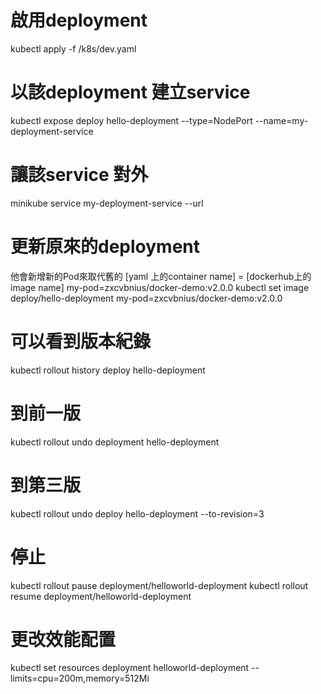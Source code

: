 # 啟用deployment
kubectl apply -f /k8s/dev.yaml

# 以該deployment 建立service
kubectl expose deploy hello-deployment --type=NodePort --name=my-deployment-service

# 讓該service 對外
minikube service my-deployment-service --url

# 更新原來的deployment
他會新增新的Pod來取代舊的 
[yaml 上的container name] = [dockerhub上的image name]
my-pod=zxcvbnius/docker-demo:v2.0.0
kubectl set image deploy/hello-deployment my-pod=zxcvbnius/docker-demo:v2.0.0

# 可以看到版本紀錄
kubectl rollout history deploy hello-deployment

# 到前一版
kubectl rollout undo deployment hello-deployment

# 到第三版
kubectl rollout undo deploy hello-deployment --to-revision=3

# 停止
kubectl rollout pause deployment/helloworld-deployment
kubectl rollout resume deployment/helloworld-deployment

# 更改效能配置
kubectl set resources deployment helloworld-deployment --limits=cpu=200m,memory=512Mi
